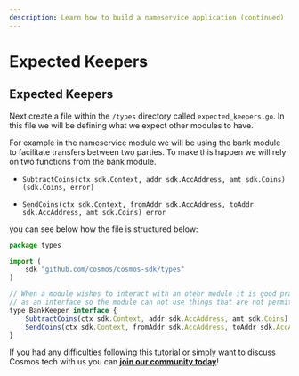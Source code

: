 ```yaml
---
description: Learn how to build a nameservice application (continued)
---
```


# Expected Keepers

## Expected Keepers <a id="expected-keepers"></a>

Next create a file within the `/types` directory called `expected_keepers.go`. In this file we will be defining what we expect other modules to have.

For example in the nameservice module we will be using the bank module to facilitate transfers between two parties. To make this happen we will rely on two functions from the bank module.

* `SubtractCoins(ctx sdk.Context, addr sdk.AccAddress, amt sdk.Coins) (sdk.Coins, error)`



* `SendCoins(ctx sdk.Context, fromAddr sdk.AccAddress, toAddr sdk.AccAddress, amt sdk.Coins) error`

you can see below how the file is structured below:

```javascript
package types

import (
	sdk "github.com/cosmos/cosmos-sdk/types"
)

// When a module wishes to interact with an otehr module it is good practice to define what it will use
// as an interface so the module can not use things that are not permitted.
type BankKeeper interface {
	SubtractCoins(ctx sdk.Context, addr sdk.AccAddress, amt sdk.Coins) (sdk.Coins, error)
	SendCoins(ctx sdk.Context, fromAddr sdk.AccAddress, toAddr sdk.AccAddress, amt sdk.Coins) error
}

```

If you had any difficulties following this tutorial or simply want to discuss Cosmos tech with us you can [**join our community today**](https://discord.gg/fszyM7K)!


